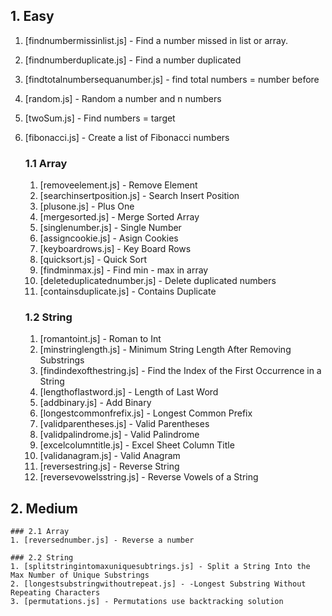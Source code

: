 
## 1. Easy
1. [findnumbermissinlist.js] - Find a number missed in list or array.
2. [findnumberduplicate.js] - Find a number duplicated
3. [findtotalnumbersequanumber.js] - find total numbers = number before
4. [random.js] - Random a number and n numbers
5. [twoSum.js] - Find numbers = target
6. [fibonacci.js] - Create a list of Fibonacci numbers

    ### 1.1 Array
    1. [removeelement.js] - Remove Element
    2. [searchinsertposition.js] - Search Insert Position
    3. [plusone.js] - Plus One
    4. [mergesorted.js] - Merge Sorted Array
    5. [singlenumber.js] - Single Number
    6. [assigncookie.js] - Asign Cookies
    7. [keyboardrows.js] - Key Board Rows
    8. [quicksort.js] - Quick Sort
    9. [findminmax.js] - Find min - max in array
    10. [deleteduplicatednumber.js] - Delete duplicated numbers
    11. [containsduplicate.js] - Contains Duplicate

    ### 1.2 String
    1. [romantoint.js] - Roman to Int
    2. [minstringlength.js] - Minimum String Length After Removing Substrings
    3. [findindexofthestring.js] - Find the Index of the First Occurrence in a String
    4. [lengthoflastword.js] - Length of Last Word
    5. [addbinary.js] - Add Binary
    6. [longestcommonfrefix.js] - Longest Common Prefix
    7. [validparentheses.js] - Valid Parentheses
    8. [validpalindrome.js] - Valid Palindrome
    9. [excelcolumntitle.js] - Excel Sheet Column Title
    10. [validanagram.js] - Valid Anagram
    11. [reversestring.js] - Reverse String
    12. [reversevowelsstring.js] - Reverse Vowels of a String

## 2. Medium
    ### 2.1 Array
    1. [reversednumber.js] - Reverse a number

    ### 2.2 String
    1. [splitstringintomaxuniquesubtrings.js] - Split a String Into the Max Number of Unique Substrings
    2. [longestsubstringwithoutrepeat.js] - -Longest Substring Without Repeating Characters
    3. [permutations.js] - Permutations use backtracking solution